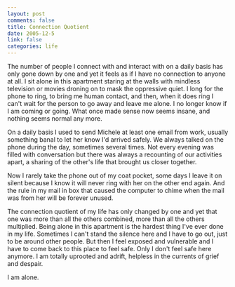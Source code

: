 ```yaml
--- 
layout: post
comments: false
title: Connection Quotient
date: 2005-12-5
link: false
categories: life
---
```

The number of people I connect with and interact with on a daily basis has only gone down by one and yet it feels as if I have no connection to anyone at all. I sit alone in this apartment staring at the walls with mindless television or movies droning on to mask the oppressive quiet. I long for the phone to ring, to bring me human contact, and then, when it does ring I can't wait for the person to go away and leave me alone. I no longer know if I am coming or going. What once made sense now seems insane, and nothing seems normal any more.

On a daily basis I used to send Michele at least one email from work, usually something banal to let her know I'd arrived safely. We always talked on the phone during the day, sometimes several times. Not every evening was filled with conversation but there was always a recounting of our activities apart, a sharing of the other's life that brought us closer together.

Now I rarely take the phone out of my coat pocket, some days I leave it on silent because I know it will never ring with her on the other end again. And the rule in my mail in box that caused the computer to chime when the mail was from her will be forever unused.

The connection quotient of my life has only changed by one and yet that one was more than all the others combined, more than all the others multiplied. Being alone in this apartment is the hardest thing I've ever done in my life. Sometimes I can't stand the silence here and I have to go out, just to be around other people. But then I feel exposed and vulnerable and I have to come back to this place to feel safe. Only I don't feel safe here anymore. I am totally uprooted and adrift, helpless in the currents of grief and despair.

I am alone.
